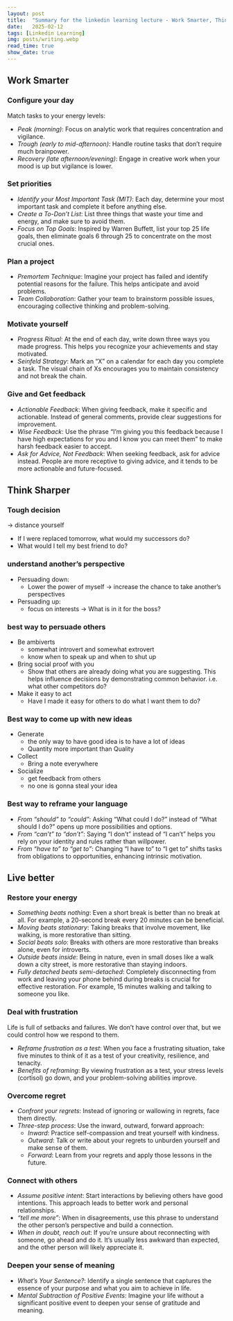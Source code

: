 ```yaml
---
layout: post
title:  "Summary for the linkedin learning lecture - Work Smarter, Think Sharper, Live Better: 15 Tips for Igniting Your Potential"
date:   2025-02-12
tags: [Linkedin Learning]
img: posts/writing.webp
read_time: true
show_date: true
---
```


## Work Smarter
### Configure your day
Match tasks to your energy levels:
* *Peak (morning)*: Focus on analytic work that requires concentration and vigilance.
* *Trough (early to mid-afternoon)*: Handle routine tasks that don’t require much brainpower.
* *Recovery (late afternoon/evening)*: Engage in creative work when your mood is up but vigilance is lower.

### Set priorities
* *Identify your Most Important Task (MIT)*: Each day, determine your most important task and complete it before anything else.
* *Create a To-Don’t List*: List three things that waste your time and energy, and make sure to avoid them.
* *Focus on Top Goals*: Inspired by Warren Buffett, list your top 25 life goals, then eliminate goals 6 through 25 to concentrate on the most crucial ones.

### Plan a project
* *Premortem Technique*: Imagine your project has failed and identify potential reasons for the failure. This helps anticipate and avoid problems.
* *Team Collaboration*: Gather your team to brainstorm possible issues, encouraging collective thinking and problem-solving.


### Motivate yourself
* *Progress Ritual*: At the end of each day, write down three ways you made progress. This helps you recognize your achievements and stay motivated.
* *Seinfeld Strategy*: Mark an “X” on a calendar for each day you complete a task. The visual chain of Xs encourages you to maintain consistency and not break the chain.


### Give and Get feedback
* *Actionable Feedback*: When giving feedback, make it specific and actionable. Instead of general comments, provide clear suggestions for improvement.
* *Wise Feedback*: Use the phrase “I’m giving you this feedback because I have high expectations for you and I know you can meet them” to make harsh feedback easier to accept.
* *Ask for Advice, Not Feedback*: When seeking feedback, ask for advice instead. People are more receptive to giving advice, and it tends to be more actionable and future-focused.

## Think Sharper 
### Tough decision
-> distance yourself
* If I were replaced tomorrow, what would my successors do?
* What would I tell my best friend to do?

### understand another’s perspective
* Persuading down:
	* Lower the power of myself -> increase the chance to take another’s perspectives
* Persuading up:
	* focus on interests -> What is in it for the boss?

### best way to persuade others
* Be ambiverts
	* somewhat introvert and somewhat extrovert
	* know when to speak up and when to shut up
* Bring social proof with you
	* Show that others are already doing what you are suggesting. This helps influence decisions by demonstrating common behavior. i.e. what other competitors do?
* Make it easy to act
	* Have I made it easy for others to do what I want them to do?

### Best way to come up with new ideas
* Generate
	* the only way to have good idea is to have a lot of ideas
	* Quantity more important than Quality
* Collect
	* Bring a note everywhere
* Socialize
	* get feedback from others
	* no one is gonna steal your idea

### Best way to reframe your language
* *From “should” to “could”*: Asking “What could I do?” instead of “What should I do?” opens up more possibilities and options.
* *From “can’t” to “don’t”*: Saying “I don’t” instead of “I can’t” helps you rely on your identity and rules rather than willpower.
* *From “have to” to “get to”*: Changing “I have to” to “I get to” shifts tasks from obligations to opportunities, enhancing intrinsic motivation.

## Live better
### Restore your energy
* *Something beats nothing*: Even a short break is better than no break at all. For example, a 20-second break every 20 minutes can be beneficial.
* *Moving beats stationary*: Taking breaks that involve movement, like walking, is more restorative than sitting.
* *Social beats solo*: Breaks with others are more restorative than breaks alone, even for introverts.
* *Outside beats inside*: Being in nature, even in small doses like a walk down a city street, is more restorative than staying indoors.
* *Fully detached beats semi-detached*: Completely disconnecting from work and leaving your phone behind during breaks is crucial for effective restoration. For example, 15 minutes walking and talking to someone you like.

### Deal with frustration
Life is full of setbacks and failures. We don’t have control over that, but we could control how we respond to them.
* *Reframe frustration as a test*: When you face a frustrating situation, take five minutes to think of it as a test of your creativity, resilience, and tenacity.
* *Benefits of reframing*: By viewing frustration as a test, your stress levels (cortisol) go down, and your problem-solving abilities improve.


### Overcome regret
* *Confront your regrets*: Instead of ignoring or wallowing in regrets, face them directly.
* *Three-step process*: Use the inward, outward, forward approach:
	* *Inward*: Practice self-compassion and treat yourself with kindness.
	* *Outward*: Talk or write about your regrets to unburden yourself and make sense of them.
	* *Forward*: Learn from your regrets and apply those lessons in the future.

### Connect with others
* *Assume positive intent*: Start interactions by believing others have good intentions. This approach leads to better work and personal relationships.
* *“tell me more”*: When in disagreements, use this phrase to understand the other person’s perspective and build a connection.
* *When in doubt, reach out*: If you’re unsure about reconnecting with someone, go ahead and do it. It’s usually less awkward than expected, and the other person will likely appreciate it.

### Deepen your sense of meaning
* *What’s Your Sentence?*: Identify a single sentence that captures the essence of your purpose and what you aim to achieve in life.
* *Mental Subtraction of Positive Events*: Imagine your life without a significant positive event to deepen your sense of gratitude and meaning.
